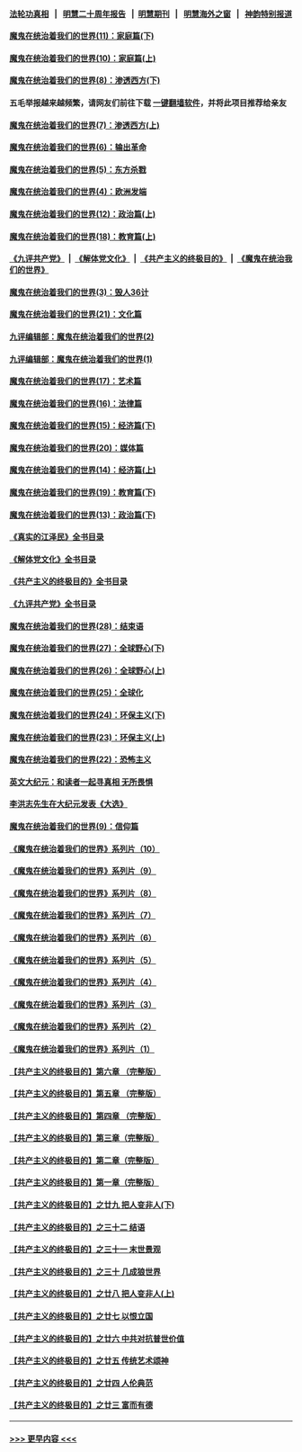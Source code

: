 #### [法轮功真相](https://github.com/gfw-breaker/truth/blob/master/README.md?t=0) &nbsp;&nbsp;|&nbsp;&nbsp; [明慧二十周年报告](https://github.com/gfw-breaker/mh-reports/blob/master/README.md?t=0) &nbsp;&nbsp;|&nbsp;&nbsp;[明慧期刊](https://github.com/gfw-breaker/mh-qikan) &nbsp;&nbsp;|&nbsp;&nbsp; [明慧海外之窗](https://github.com/gfw-breaker/mh-news/blob/master/README.md?t=0) &nbsp;&nbsp;|&nbsp;&nbsp; [神韵特别报道](https://github.com/gfw-breaker/mh-news/blob/master/shenyun.md?t=0)
#### [魔鬼在统治着我们的世界(11)：家庭篇(下)](../pages/nsc422/n10440961.md?t=12021901) 
#### [魔鬼在统治着我们的世界(10)：家庭篇(上)](../pages/nsc422/n10435448.md?t=12021901) 
#### [魔鬼在统治着我们的世界(8)：渗透西方(下)](../pages/nsc422/n10429603.md?t=12021901) 
#### 五毛举报越来越频繁，请网友们前往下载 [一键翻墙软件](https://github.com/gfw-breaker/ssr-accounts)，并将此项目推荐给亲友
#### [魔鬼在统治着我们的世界(7)：渗透西方(上)](../pages/nsc422/n10426013.md?t=12021901) 
#### [魔鬼在统治着我们的世界(6)：输出革命](../pages/nsc422/n10421536.md?t=12021901) 
#### [魔鬼在统治着我们的世界(5)：东方杀戮](../pages/nsc422/n10417707.md?t=12021901) 
#### [魔鬼在统治着我们的世界(4)：欧洲发端](../pages/nsc422/n10414890.md?t=12021901) 
#### [魔鬼在统治着我们的世界(12)：政治篇(上)](../pages/nsc422/n10444576.md?t=12021901) 
#### [魔鬼在统治着我们的世界(18)：教育篇(上)](../pages/nsc422/n10526970.md?t=12021901) 
#### [《九评共产党》](https://github.com/begood0513/9ping.md/blob/master/README.md) &nbsp;|&nbsp; [《解体党文化》](../../../../jtdwh.md/blob/master/README.md)  &nbsp;|&nbsp; [《共产主义的终极目的》](../../../../gczydzjmd.md/blob/master/README.md) &nbsp;|&nbsp; [《魔鬼在统治我们的世界》](../../../../mgztzwmdsj.md/blob/master/README.md) 
#### [魔鬼在统治着我们的世界(3)：毁人36计](../pages/nsc422/n10411583.md?t=12021901) 
#### [魔鬼在统治着我们的世界(21)：文化篇](../pages/nsc422/n10597706.md?t=12021901) 
#### [九评编辑部：魔鬼在统治着我们的世界(2)](../pages/nsc422/n10410036.md?t=12021901) 
#### [九评编辑部：魔鬼在统治着我们的世界(1)](../pages/nsc422/n10406825.md?t=12021901) 
#### [魔鬼在统治着我们的世界(17)：艺术篇](../pages/nsc422/n10499093.md?t=12021901) 
#### [魔鬼在统治着我们的世界(16)：法律篇](../pages/nsc422/n10485969.md?t=12021901) 
#### [魔鬼在统治着我们的世界(15)：经济篇(下)](../pages/nsc422/n10469975.md?t=12021901) 
#### [魔鬼在统治着我们的世界(20)：媒体篇](../pages/nsc422/n10586579.md?t=12021901) 
#### [魔鬼在统治着我们的世界(14)：经济篇(上)](../pages/nsc422/n10457370.md?t=12021901) 
#### [魔鬼在统治着我们的世界(19)：教育篇(下)](../pages/nsc422/n10564808.md?t=12021901) 
#### [魔鬼在统治着我们的世界(13)：政治篇(下)](../pages/nsc422/n10448270.md?t=12021901) 
#### [《真实的江泽民》全书目录](../pages/nsc422/n13721399.md?t=12021901) 
#### [《解体党文化》全书目录](../pages/nsc422/n13721157.md?t=12021901) 
#### [《共产主义的终极目的》全书目录](../pages/nsc422/n13721048.md?t=12021901) 
#### [《九评共产党》全书目录](../pages/nsc422/n13708085.md?t=12021901) 
#### [魔鬼在统治着我们的世界(28)：结束语](../pages/nsc422/n10936246.md?t=12021901) 
#### [魔鬼在统治着我们的世界(27)：全球野心(下)](../pages/nsc422/n10928319.md?t=12021901) 
#### [魔鬼在统治着我们的世界(26)：全球野心(上)](../pages/nsc422/n10900318.md?t=12021901) 
#### [魔鬼在统治着我们的世界(25)：全球化](../pages/nsc422/n10788205.md?t=12021901) 
#### [魔鬼在统治着我们的世界(24)：环保主义(下)](../pages/nsc422/n10695307.md?t=12021901) 
#### [魔鬼在统治着我们的世界(23)：环保主义(上)](../pages/nsc422/n10688613.md?t=12021901) 
#### [魔鬼在统治着我们的世界(22)：恐怖主义](../pages/nsc422/n10614727.md?t=12021901) 
#### [英文大纪元：和读者一起寻真相 无所畏惧](../pages/nsc422/n12542027.md?t=12021901) 
#### [李洪志先生在大纪元发表《大选》](../pages/nsc422/n12534746.md?t=12021901) 
#### [魔鬼在统治着我们的世界(9)：信仰篇](../pages/nsc422/n10432159.md?t=12021901) 
#### [《魔鬼在统治着我们的世界》系列片（10）](../pages/nsc422/n12292670.md?t=12021901) 
#### [《魔鬼在统治着我们的世界》系列片（9）](../pages/nsc422/n12290859.md?t=12021901) 
#### [《魔鬼在统治着我们的世界》系列片（8）](../pages/nsc422/n12287445.md?t=12021901) 
#### [《魔鬼在统治着我们的世界》系列片（7）](../pages/nsc422/n12283425.md?t=12021901) 
#### [《魔鬼在统治着我们的世界》系列片（6）](../pages/nsc422/n12282314.md?t=12021901) 
#### [《魔鬼在统治着我们的世界》系列片（5）](../pages/nsc422/n12281419.md?t=12021901) 
#### [《魔鬼在统治着我们的世界》系列片（4）](../pages/nsc422/n12274024.md?t=12021901) 
#### [《魔鬼在统治着我们的世界》系列片（3）](../pages/nsc422/n12271322.md?t=12021901) 
#### [《魔鬼在统治着我们的世界》系列片（2）](../pages/nsc422/n12269049.md?t=12021901) 
#### [《魔鬼在统治着我们的世界》系列片（1）](../pages/nsc422/n12267575.md?t=12021901) 
#### [【共产主义的终极目的】第六章 （完整版）](../pages/nsc422/n11428913.md?t=12021901) 
#### [【共产主义的终极目的】第五章 （完整版）](../pages/nsc422/n11428912.md?t=12021901) 
#### [【共产主义的终极目的】第四章 （完整版）](../pages/nsc422/n11428907.md?t=12021901) 
#### [【共产主义的终极目的】第三章（完整版）](../pages/nsc422/n11428848.md?t=12021901) 
#### [【共产主义的终极目的】第二章（完整版）](../pages/nsc422/n11428831.md?t=12021901) 
#### [【共产主义的终极目的】第一章（完整版）](../pages/nsc422/n11417651.md?t=12021901) 
#### [【共产主义的终极目的】之廿九 把人变非人(下)](../pages/nsc422/n11344140.md?t=12021901) 
#### [【共产主义的终极目的】之三十二 结语](../pages/nsc422/n11360535.md?t=12021901) 
#### [【共产主义的终极目的】之三十一 末世景观](../pages/nsc422/n11351129.md?t=12021901) 
#### [【共产主义的终极目的】之三十 几成狼世界](../pages/nsc422/n11348280.md?t=12021901) 
#### [【共产主义的终极目的】之廿八 把人变非人(上)](../pages/nsc422/n11340492.md?t=12021901) 
#### [【共产主义的终极目的】之廿七 以恨立国](../pages/nsc422/n11336944.md?t=12021901) 
#### [【共产主义的终极目的】之廿六 中共对抗普世价值](../pages/nsc422/n11324785.md?t=12021901) 
#### [【共产主义的终极目的】之廿五 传统艺术颂神](../pages/nsc422/n11296396.md?t=12021901) 
#### [【共产主义的终极目的】之廿四 人伦典范](../pages/nsc422/n11296397.md?t=12021901) 
#### [【共产主义的终极目的】之廿三 富而有德](../pages/nsc422/n11283598.md?t=12021901) 

----
#### [ >>> 更早内容 <<< ](../indexes/nsc422-earlier.md)
